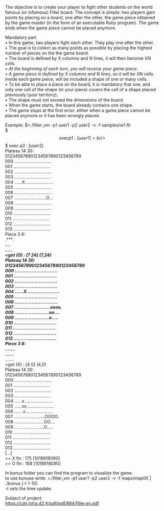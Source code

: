 The objective is to create your player to fight other students on the world famous (or infamous) Filler board.
The concept is simple: two players gain points by placing on a board, one after the other,
the game piece obtained by the game master (in the form of an executable Ruby program).
The game ends when the game piece cannot be placed anymore.

Mandatory part<br/>
• In this game, two players fight each other. They play one after the other.<br/>
• The goal is to collect as many points as possible by placing the highest number of
pieces on the the game board.<br/>
• The board is defined by X columns and N lines, it will then become X*N cells.<br/>
• At the beginning of each turn, you will receive your game piece.<br/>
• A game piece is defined by X columns and N lines, so it will be X*N cells. Inside
each game piece, will be included a shape of one or many cells.<br/>
• To be able to place a piece on the board, it is mandatory that one, and only one
cell of the shape (in your piece) covers the cell of a shape placed previously (your
territory).<br/>
• The shape must not exceed the dimensions of the board.<br/>
• When the game starts, the board already contains one shape.<br/>
• The game stops at the first error: either when a game piece cannot be placed
anymore or it has been wrongly placed.<br/>

Example:
$>./filler_vm -p1 user1 -p2 user2 -v -f samples/w1.flr<br/>
$$$ exec p1 : [user1]<br/>
$$$ exec p2 : [user2]<br/>
Plateau 14 30:<br/>
012345678901234567890123456789<br/>
000 ..............................<br/>
001 ..............................<br/>
002 ..............................<br/>
003 ..............................<br/>
004 ......X.......................<br/>
005 ..............................<br/>
006 ..............................<br/>
007 ..........................O...<br/>
008 ..............................<br/>
009 ..............................<br/>
010 ..............................<br/>
011 ..............................<br/>
012 ..............................<br/>
013 ..............................<br/>
Piece 3 6:<br/>
.****.<br/>
**....<br/>
*.....<br/>
<got (O) : [7 24] (7,24)<br/>
Plateau 14 30:<br/>
012345678901234567890123456789<br/>
000 ..............................<br/>
001 ..............................<br/>
002 ..............................<br/>
003 ..............................<br/>
004 ......X.......................<br/>
005 ..............................<br/>
006 ..............................<br/>
007 .........................oooo.<br/>
008 ........................oo....<br/>
009 ........................o.....<br/>
010 ..............................<br/>
011 ..............................<br/>
012 ..............................<br/>
013 ..............................<br/>
Piece 3 8:<br/>
......*.<br/>
......**<br/>
.......*<br/>
<got (X) : [4 0] (4,0)<br/>
Plateau 14 30:<br/>
012345678901234567890123456789<br/>
000 ..............................<br/>
001 ..............................<br/>
002 ..............................<br/>
003 ..............................<br/>
004 ......x.......................<br/>
005 ......xx......................<br/>
006 .......x......................<br/>
007 .........................OOOO.<br/>
008 ........................OO....<br/>
009 ........................O.....<br/>
010 ..............................<br/>
011 ..............................<br/>
012 ..............................<br/>
013 ..............................<br/>
[...]<br/>
== X fin : 175 [1018918090]<br/>
== O fin : 168 [1018918090]<br/>

In bonus folder you can find the program to visualize the game.<br/>
to use bonuse write:  >./filler_vm -p1 user1 -p2 user2 -v -f maps/map0X | ./bonus [-t 1-10]<br/>
-t sets the time update.

Subject of project:<br/>
https://cdn.intra.42.fr/pdf/pdf/884/filler.en.pdf
